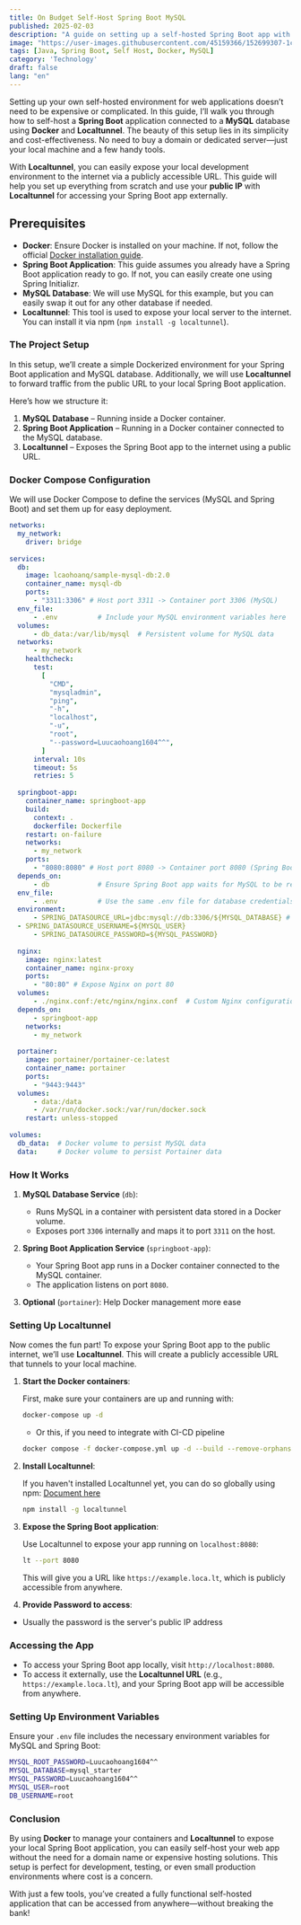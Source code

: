 ```yaml
---
title: On Budget Self-Host Spring Boot MySQL  
published: 2025-02-03  
description: "A guide on setting up a self-hosted Spring Boot app with MySQL using Docker and Localtunnel without spending on domain names or dedicated servers."  
image: "https://user-images.githubusercontent.com/45159366/152699307-1c4ebfcd-a2b0-456c-9a84-01ac255e3782.png"  
tags: [Java, Spring Boot, Self Host, Docker, MySQL]  
category: 'Technology'  
draft: false  
lang: "en"
---
```


Setting up your own self-hosted environment for web applications doesn’t need to be expensive or complicated. In this guide, I’ll walk you through how to self-host a **Spring Boot** application connected to a **MySQL** database using **Docker** and **Localtunnel**. The beauty of this setup lies in its simplicity and cost-effectiveness. No need to buy a domain or dedicated server—just your local machine and a few handy tools.

With **Localtunnel**, you can easily expose your local development environment to the internet via a publicly accessible URL. This guide will help you set up everything from scratch and use your **public IP** with **Localtunnel** for accessing your Spring Boot app externally.

## Prerequisites

-   **Docker**: Ensure Docker is installed on your machine. If not, follow the official [Docker installation guide](https://docs.docker.com/get-docker/).
-   **Spring Boot Application**: This guide assumes you already have a Spring Boot application ready to go. If not, you can easily create one using Spring Initializr.
-   **MySQL Database**: We will use MySQL for this example, but you can easily swap it out for any other database if needed.
-   **Localtunnel**: This tool is used to expose your local server to the internet. You can install it via npm (`npm install -g localtunnel`).

### The Project Setup

In this setup, we’ll create a simple Dockerized environment for your Spring Boot application and MySQL database. Additionally, we will use **Localtunnel** to forward traffic from the public URL to your local Spring Boot application.

Here’s how we structure it:

1.  **MySQL Database** – Running inside a Docker container.
2.  **Spring Boot Application** – Running in a Docker container connected to the MySQL database.
3.  **Localtunnel** – Exposes the Spring Boot app to the internet using a public URL.

### Docker Compose Configuration

We will use Docker Compose to define the services (MySQL and Spring Boot) and set them up for easy deployment.

```yaml
networks:  
  my_network:  
    driver: bridge  
  
services:  
  db:  
    image: lcaohoanq/sample-mysql-db:2.0  
    container_name: mysql-db  
    ports:  
      - "3311:3306" # Host port 3311 -> Container port 3306 (MySQL)  
  env_file:  
      - .env          # Include your MySQL environment variables here  
  volumes:  
      - db_data:/var/lib/mysql  # Persistent volume for MySQL data  
  networks:  
      - my_network  
    healthcheck:  
      test:  
        [  
          "CMD",  
          "mysqladmin",  
          "ping",  
          "-h",  
          "localhost",  
          "-u",  
          "root",  
          "--password=Luucaohoang1604^^",  
        ]  
      interval: 10s  
      timeout: 5s  
      retries: 5  
  
  springboot-app:  
    container_name: springboot-app  
    build:  
      context: .  
      dockerfile: Dockerfile  
    restart: on-failure  
    networks:  
      - my_network  
    ports:  
      - "8080:8080" # Host port 8080 -> Container port 8080 (Spring Boot)  
  depends_on:  
      - db            # Ensure Spring Boot app waits for MySQL to be ready  
  env_file:  
      - .env          # Use the same .env file for database credentials  
  environment:  
      - SPRING_DATASOURCE_URL=jdbc:mysql://db:3306/${MYSQL_DATABASE} # Use the MySQL service name as the hostname  
  - SPRING_DATASOURCE_USERNAME=${MYSQL_USER}  
      - SPRING_DATASOURCE_PASSWORD=${MYSQL_PASSWORD}  
    
  nginx:  
    image: nginx:latest  
    container_name: nginx-proxy  
    ports:  
      - "80:80" # Expose Nginx on port 80  
  volumes:  
      - ./nginx.conf:/etc/nginx/nginx.conf  # Custom Nginx configuration file  
  depends_on:  
      - springboot-app  
    networks:  
      - my_network  
        
  portainer:  
    image: portainer/portainer-ce:latest  
    container_name: portainer  
    ports:  
      - "9443:9443"  
  volumes:  
      - data:/data  
      - /var/run/docker.sock:/var/run/docker.sock  
    restart: unless-stopped  
  
volumes:  
  db_data:  # Docker volume to persist MySQL data  
  data:     # Docker volume to persist Portainer data

```

### How It Works

1.  **MySQL Database Service** (`db`):
    
    -   Runs MySQL in a container with persistent data stored in a Docker volume.
    -   Exposes port `3306` internally and maps it to port `3311` on the host.
2.  **Spring Boot Application Service** (`springboot-app`):
    
    -   Your Spring Boot app runs in a Docker container connected to the MySQL container.
    -   The application listens on port `8080`.
3.  **Optional** (`portainer`): Help Docker management more ease

### Setting Up Localtunnel

Now comes the fun part! To expose your Spring Boot app to the public internet, we’ll use **Localtunnel**. This will create a publicly accessible URL that tunnels to your local machine.

1.  **Start the Docker containers**:
    
    First, make sure your containers are up and running with:
    
    ```bash
    docker-compose up -d
    ```
	   - Or this, if you need to integrate with CI-CD pipeline
    ```bash
	docker compose -f docker-compose.yml up -d --build --remove-orphans
    ```
    
2.  **Install Localtunnel**:
    
    If you haven't installed Localtunnel yet, you can do so globally using npm: [Document here](https://theboroer.github.io/localtunnel-www/)
    
    ```bash
    npm install -g localtunnel
    ```
    
3.  **Expose the Spring Boot application**:
    
    Use Localtunnel to expose your app running on `localhost:8080`:
    
    ```bash
    lt --port 8080
    ```
    
    This will give you a URL like `https://example.loca.lt`, which is publicly accessible from anywhere.
    
  4. **Provide Password to access**: 
 
 - Usually the password is the server's public IP address

### Accessing the App

-   To access your Spring Boot app locally, visit `http://localhost:8080`.
-   To access it externally, use the **Localtunnel URL** (e.g., `https://example.loca.lt`), and your Spring Boot app will be accessible from anywhere.

### Setting Up Environment Variables

Ensure your `.env` file includes the necessary environment variables for MySQL and Spring Boot:

```bash
MYSQL_ROOT_PASSWORD=Luucaohoang1604^^  
MYSQL_DATABASE=mysql_starter  
MYSQL_PASSWORD=Luucaohoang1604^^  
MYSQL_USER=root  
DB_USERNAME=root
```

### Conclusion

By using **Docker** to manage your containers and **Localtunnel** to expose your local Spring Boot application, you can easily self-host your web app without the need for a domain name or expensive hosting solutions. This setup is perfect for development, testing, or even small production environments where cost is a concern.

With just a few tools, you’ve created a fully functional self-hosted application that can be accessed from anywhere—without breaking the bank!
